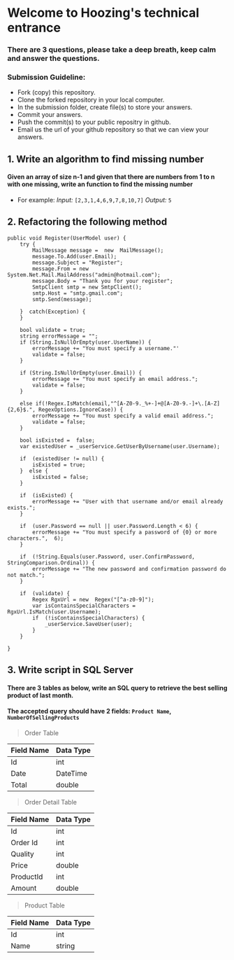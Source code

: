 # Welcome to Hoozing's technical entrance

### There are 3 questions, please take a deep breath, keep calm and answer the questions.

### Submission Guideline:
- Fork (copy) this repository.
- Clone the forked repository in your local computer.
- In the submission folder, create file(s) to store your answers.
- Commit your answers.
- Push the commit(s) to your public repositry in github.
- Email us the url of your github repository so that we can view your answers.

##  1. Write an algorithm to find missing number

####  Given an array of size n-1 and given that there are numbers from 1 to n with one missing, write an function to find the missing number

- For example:
 *Input:* `[2,3,1,4,6,9,7,8,10,7]`
 *Output:* `5`

## 2. Refactoring the following method

    public void Register(UserModel user) {
	    try {
		    MailMessage message =  new  MailMessage();
		    message.To.Add(user.Email);
		    message.Subject = "Register";
		    message.From = new  System.Net.Mail.MailAddress("admin@hotmail.com");
		    message.Body = "Thank you for your register";
		    SmtpClient smtp = new SmtpClient();
		    smtp.Host = "smtp.gmail.com";
		    smtp.Send(message);
		    
	    }  catch(Exception) {
	    }
    
	    bool validate = true;
	    string errorMessage = "";
	    if (String.IsNullOrEmpty(user.UserName)) {
		    errorMessage += "You must specify a username."'
		    validate = false;
	    }
	    
	    if (String.IsNullOrEmpty(user.Email)) {
		    errorMessage += "You must specify an email address.";
		    validate = false;
	    }
	    
	    else if(!Regex.IsMatch(email,"^[A-Z0-9._%+-]+@[A-Z0-9.-]+\.[A-Z]{2,6}$.", RegexOptions.IgnoreCase)) {
		    errorMessage += "You must specify a valid email address.";
		    validate = false;
	    }
    
	    bool isExisted =  false;
	    var existedUser = _userService.GetUserByUsername(user.Username);
    
	    if  (existedUser != null) {
		    isExisted = true;
	    }  else {
		    isExisted = false;
	    }
    
	    if  (isExisted) {
		    errorMessage += "User with that username and/or email already exists.";
	    }
    
	    if  (user.Password == null || user.Password.Length < 6) {
		    errorMessage += "You must specify a password of {0} or more characters.",  6);
	    }
    
	    if  (!String.Equals(user.Password, user.ConfirmPassword, StringComparison.Ordinal)) {
		    errorMessage += "The new password and confirmation password do not match.";
	    }
    
	    if  (validate) {
		    Regex RgxUrl = new  Regex("[^a-z0-9]");
		    var isContainsSpecialCharacters = RgxUrl.IsMatch(user.Username);
		    if  (!isContainsSpecialCharacters) {
			    _userService.SaveUser(user);
		    }
	    }
	    
    }


## 3. Write script in SQL Server

####  There are 3 tables as below, write an SQL query to retrieve the best selling product of last month. 
####  The accepted query should have 2 fields: `Product Name`, `NumberOfSellingProducts`


> Order Table

| Field Name | Data Type |
|--|--|
| Id | int |
| Date | DateTime |
| Total| double|

> Order Detail Table

| Field Name | Data Type |
|--|--|
| Id | int |
| Order Id | int|
| Quality| int |
| Price| double|
| ProductId| int |
| Amount| double|

> Product Table

| Field Name | Data Type |
|--|--|
| Id | int |
| Name | string|

